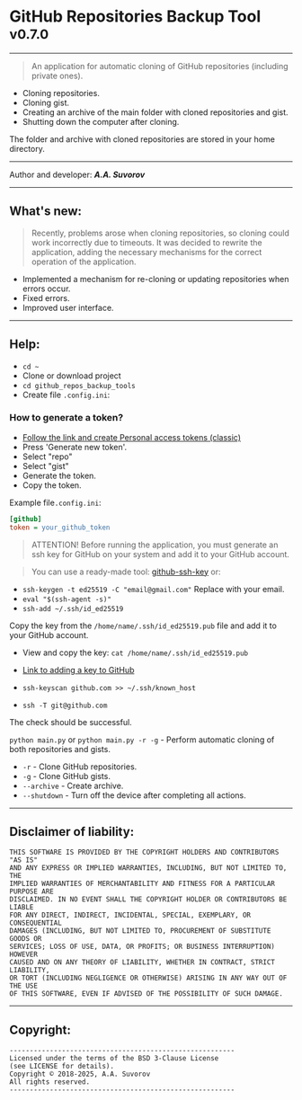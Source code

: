 # GitHub Repositories Backup Tool <sup>v0.7.0</sup>

---

> An application for automatic cloning of GitHub repositories (including private ones).

- Cloning repositories.
- Cloning gist.
- Creating an archive of the main folder with cloned repositories and gist.
- Shutting down the computer after cloning.

The folder and archive with cloned repositories are stored in your home directory.

***

Author and developer: ___A.A. Suvorov___

***

## What's new:

> Recently, problems arose when cloning repositories, so cloning could work incorrectly due to timeouts. 
> It was decided to rewrite the application, adding the necessary mechanisms for the correct operation of the application.

- Implemented a mechanism for re-cloning or updating repositories when errors occur.
- Fixed errors.
- Improved user interface.

***

## Help:

- `cd ~`
- Clone or download project
- `cd github_repos_backup_tools`
- Create file `.config.ini`:

### How to generate a token? 

- [Follow the link and create Personal access tokens (classic)](https://github.com/settings/tokens/new)
- Press 'Generate new token'. 
- Select "repo"
- Select "gist"
- Generate the token.
- Copy the token.


Example file`.config.ini`:
```ini
[github]
token = your_github_token
```


> ATTENTION! Before running the application, you must generate an ssh key 
> for GitHub on your system and add it to your GitHub account.

> You can use a ready-made tool: [github-ssh-key](https://github.com/smartlegionlab/github-ssh-key/) or:

- `ssh-keygen -t ed25519 -C "email@gmail.com"` Replace with your email.
- `eval "$(ssh-agent -s)"`
- `ssh-add ~/.ssh/id_ed25519`

Copy the key from the `/home/name/.ssh/id_ed25519.pub` file and add it to your GitHub account.
- View and copy the key: `cat /home/name/.ssh/id_ed25519.pub`
- [Link to adding a key to GitHub](https://github.com/settings/keys)

- `ssh-keyscan github.com >> ~/.ssh/known_host`
- `ssh -T git@github.com`

The check should be successful.

`python main.py` or `python main.py -r -g` - Perform automatic cloning of both repositories and gists.

- `-r` - Clone GitHub repositories.
- `-g` - Clone GitHub gists.
- `--archive` - Create archive.
- `--shutdown` - Turn off the device after completing all actions.

***

## Disclaimer of liability:

    THIS SOFTWARE IS PROVIDED BY THE COPYRIGHT HOLDERS AND CONTRIBUTORS "AS IS"
    AND ANY EXPRESS OR IMPLIED WARRANTIES, INCLUDING, BUT NOT LIMITED TO, THE
    IMPLIED WARRANTIES OF MERCHANTABILITY AND FITNESS FOR A PARTICULAR PURPOSE ARE
    DISCLAIMED. IN NO EVENT SHALL THE COPYRIGHT HOLDER OR CONTRIBUTORS BE LIABLE
    FOR ANY DIRECT, INDIRECT, INCIDENTAL, SPECIAL, EXEMPLARY, OR CONSEQUENTIAL
    DAMAGES (INCLUDING, BUT NOT LIMITED TO, PROCUREMENT OF SUBSTITUTE GOODS OR
    SERVICES; LOSS OF USE, DATA, OR PROFITS; OR BUSINESS INTERRUPTION) HOWEVER
    CAUSED AND ON ANY THEORY OF LIABILITY, WHETHER IN CONTRACT, STRICT LIABILITY,
    OR TORT (INCLUDING NEGLIGENCE OR OTHERWISE) ARISING IN ANY WAY OUT OF THE USE
    OF THIS SOFTWARE, EVEN IF ADVISED OF THE POSSIBILITY OF SUCH DAMAGE.

***

## Copyright:
    --------------------------------------------------------
    Licensed under the terms of the BSD 3-Clause License
    (see LICENSE for details).
    Copyright © 2018-2025, A.A. Suvorov
    All rights reserved.
    --------------------------------------------------------
